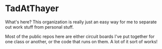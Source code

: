 # TadAtThayer

What's here?  This organization is really just an easy way for me to separate out work stuff from personal stuff.  

Most of the public repos here are either circuit boards I've put together for one class or another, or the code that runs on them.  A lot of it sort of works!
